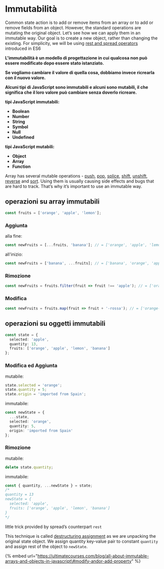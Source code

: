 # Immutabilità

Common state action is to add or remove items from an array or to add or remove fields from an object. However, the standard operations are mutating the original object. Let’s see how we can apply them in an immutable way. Our goal is to create a new object, rather than changing the existing. For simplicity, we will be using [rest and spread operators](https://javascript.info/rest-parameters-spread-operator) introduced in ES6

**L'immutabilità è un modello di progettazione in cui qualcosa non può essere modificato dopo essere stato istanziato.** 

**Se vogliamo cambiare il valore di quella cosa, dobbiamo invece ricrearla con il nuovo valore.**

 **Alcuni tipi di JavaScript sono immutabili e alcuni sono mutabili, il che significa che il loro valore può cambiare senza doverlo ricreare.**  


**tipi JavaScript immutabili:**

* **Boolean**
* **Number**
* **String**
* **Symbol**
* **Null**
* **Undefined**

**tipi JavaScript mutabili:**

* **Object**
* **Array**
* **Function**

Array has several mutable operations - [push](https://ultimatecourses.com/blog/all-about-immutable-arrays-and-objects-in-javascript#push), [pop](https://ultimatecourses.com/blog/all-about-immutable-arrays-and-objects-in-javascript#pop), [splice](https://ultimatecourses.com/blog/all-about-immutable-arrays-and-objects-in-javascript#removal-and-inserting-of-items), [shift](https://ultimatecourses.com/blog/all-about-immutable-arrays-and-objects-in-javascript#shift), [unshift](https://ultimatecourses.com/blog/all-about-immutable-arrays-and-objects-in-javascript#unshift), [reverse](https://ultimatecourses.com/blog/all-about-immutable-arrays-and-objects-in-javascript#sort-and-reverse) and [sort](https://ultimatecourses.com/blog/all-about-immutable-arrays-and-objects-in-javascript#sort-and-reverse). Using them is usually causing side effects and bugs that are hard to track. That’s why it’s important to use an immutable way.

## operazioni su array immutabili

```typescript
const fruits = ['orange', 'apple', 'lemon'];
```

### Aggiunta

alla fine:

```typescript
const newFruits = [...fruits, 'banana']; // = ['orange', 'apple', 'lemon', 'banana']
```

all'inizio:

```typescript
const newFruits = ['banana', ...fruits]; // = ['banana', 'orange', 'apple', 'lemon']
```

### Rimozione

```typescript
const newFruits = fruits.filter(fruit => fruit !== 'apple'); // = ['orange', 'lemon']
```

### Modifica

```typescript
const newFruits = fruits.map(fruit => fruit + '-rossa'); // = ['orange-rossa', 'lemon-rossa']
```

## operazioni su oggetti immutabili



```typescript
const state = {
  selected: 'apple',
  quantity: 13,
  fruits: ['orange', 'apple', 'lemon', 'banana']
};
```

### Modifica ed Aggiunta

mutabile:

```typescript
state.selected = 'orange';
state.quantity = 5;
state.origin = 'imported from Spain';
```

immutabile:

```typescript
const newState = {
  ...state,
  selected: 'orange',
  quantity: 5,
  origin: 'imported from Spain'
};
```

### Rimozione

mutabile:

```typescript
delete state.quantity;
```

immutabile:

```typescript
const { quantity, ...newState } = state;
/* 
quantity = 13
newState = {
  selected: 'apple',
  fruits: ['orange', 'apple', 'lemon', 'banana']
}
*/
```

little trick provided by spread’s counterpart `rest`

This technique is called [destructuring assignment](https://developer.mozilla.org/en-US/docs/Web/JavaScript/Reference/Operators/Destructuring_assignment) as we are unpacking the original state object. We assign quantity key-value pair to constant `quantity` and assign rest of the object to `newState`.



{% embed url="https://ultimatecourses.com/blog/all-about-immutable-arrays-and-objects-in-javascript\#modify-andor-add-property" %}



